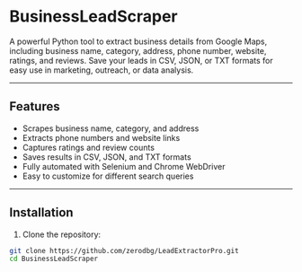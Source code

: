 # BusinessLeadScraper

A powerful Python tool to extract business details from Google Maps, including business name, category, address, phone number, website, ratings, and reviews. Save your leads in CSV, JSON, or TXT formats for easy use in marketing, outreach, or data analysis.

---

## Features

- Scrapes business name, category, and address
- Extracts phone numbers and website links
- Captures ratings and review counts
- Saves results in CSV, JSON, and TXT formats
- Fully automated with Selenium and Chrome WebDriver
- Easy to customize for different search queries

---

## Installation

1. Clone the repository:

```bash
git clone https://github.com/zerodbg/LeadExtractorPro.git
cd BusinessLeadScraper
